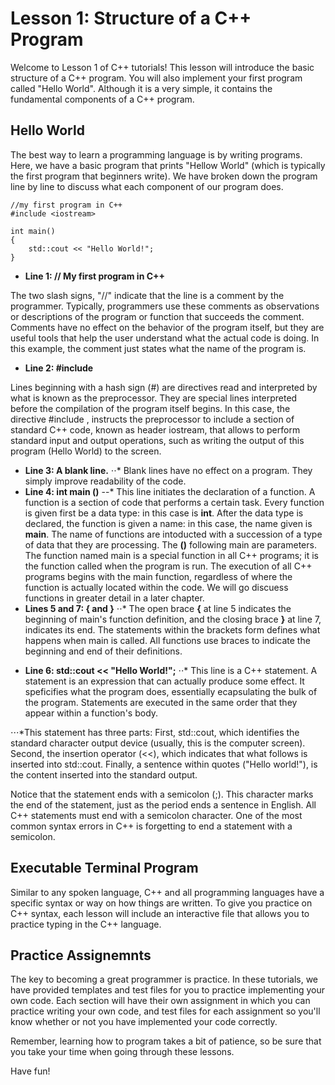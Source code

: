 Lesson 1: Structure of a C++ Program
==========

Welcome to Lesson 1 of C++ tutorials! This lesson will introduce the basic structure of a C++ program. You will also implement your first program called "Hello World". Although it is a very simple, it contains the fundamental components of a C++ program.

Hello World
---------

The best way to learn a programming language is by writing programs. Here, we have a basic program that prints "Hellow World" (which is typically the first program that beginners write). We have broken down the program line by line to discuss what each component of our program does.

	//my first program in C++
	#include <iostream>
	
	int main()
	{
		std::cout << "Hello World!";
	}

+ **Line 1: // My first program in C++**

The two slash signs, "//"  indicate that the line is a comment by the programmer. Typically, programmers use these comments as observations or descriptions of the program or function that succeeds the comment. Comments have no effect on the behavior of the program itself, but they are useful tools that help the user understand what the actual code is doing. In this example, the comment just states what the name of the program is.
+ **Line 2: #include <iostream>**

Lines beginning with a hash sign (#) are directives read and interpreted by what is known as the preprocessor. They are special lines interpreted before the compilation of the program itself begins. In this case, the directive #include <iostream>, instructs the preprocessor to include a section of standard C++ code, known as header iostream, that allows to perform standard input and output operations, such as writing the output of this program (Hello World) to the screen.
* **Line 3: A blank line.**
⋅⋅* Blank lines have no effect on a program. They simply improve readability of the code.
* **Line 4: int main ()**
--* This line initiates the declaration of a function. A function is a section of code that performs a certain task. Every function is given first be a data type: in this case is **int**. After the data type is declared, the function is given a name: in this case, the name given is **main**. The name of functions are intoducted with a succession of a type of data that they are processing. The **()** following main are parameters. The function named main is a special function in all C++ programs; it is the function called when the program is run. The execution of all C++ programs begins with the main function, regardless of where the function is actually located within the code. We will go discuess functions in greater detail in a later chapter.
* **Lines 5 and 7: { and }**
⋅⋅* The open brace **{** at line 5 indicates the beginning of main's function definition, and the closing brace **}** at line 7, indicates its end. The statements within the brackets form defines what happens when main is called. All functions use braces to indicate the beginning and end of their definitions.
+ **Line 6: std::cout << "Hello World!";**
⋅⋅* This line is a C++ statement. A statement is an expression that can actually produce some effect. It speficifies what the program does, essentially ecapsulating the bulk of the program. Statements are executed in the same order that they appear within a function's body.

⋅⋅⋅*This statement has three parts: First, std::cout, which identifies the standard character output device (usually, this is the computer screen). Second, the insertion operator (<<), which indicates that what follows is inserted into std::cout. Finally, a sentence within quotes ("Hello world!"), is the content inserted into the standard output.

Notice that the statement ends with a semicolon (;). This character marks the end of the statement, just as the period ends a sentence in English. All C++ statements must end with a semicolon character. One of the most common syntax errors in C++ is forgetting to end a statement with a semicolon.




Executable Terminal Program
---------

Similar to any spoken language, C++ and all programming languages have a specific syntax or way on how things are written. To give you practice on C++ syntax, each lesson will include an interactive file that allows you to practice typing in the C++ language. 


Practice Assignemnts
--------

The key to becoming a great programmer is practice. In these tutorials, we have provided templates and test files for you to practice implementing your own code. Each section will have their own assignment in which you can practice writing your own code, and test files for each assignment so you'll know whether or not you have implemented your code correctly.

Remember, learning how to program takes a bit of patience, so be sure that you take your time when going through these lessons.

Have fun!

